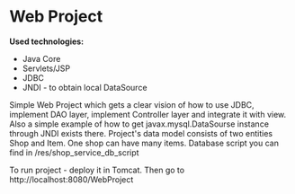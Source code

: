 Web Project
===========

**Used technologies:**
* Java Core
* Servlets/JSP
* JDBC
* JNDI - to obtain local DataSource

Simple Web Project which gets a clear vision of how to use JDBC, implement DAO layer,
implement Controller layer and integrate it with view. Also a simple example of how to get 
javax.mysql.DataSourse instance through JNDI exists there.
Project's data model consists of two entities Shop and Item. One shop can have many items.
Database script you can find in /res/shop_service_db_script

To run project - deploy it in Tomcat. Then go to
http://localhost:8080/WebProject


